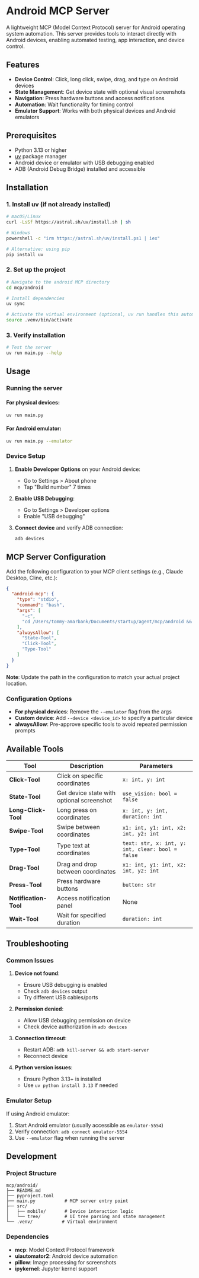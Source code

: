 # Android MCP Server

A lightweight MCP (Model Context Protocol) server for Android operating system automation. This server provides tools to interact directly with Android devices, enabling automated testing, app interaction, and device control.

## Features

- **Device Control**: Click, long click, swipe, drag, and type on Android devices
- **State Management**: Get device state with optional visual screenshots
- **Navigation**: Press hardware buttons and access notifications
- **Automation**: Wait functionality for timing control
- **Emulator Support**: Works with both physical devices and Android emulators

## Prerequisites

- Python 3.13 or higher
- [uv](https://docs.astral.sh/uv/) package manager
- Android device or emulator with USB debugging enabled
- ADB (Android Debug Bridge) installed and accessible

## Installation

### 1. Install uv (if not already installed)

```bash
# macOS/Linux
curl -LsSf https://astral.sh/uv/install.sh | sh

# Windows
powershell -c "irm https://astral.sh/uv/install.ps1 | iex"

# Alternative: using pip
pip install uv
```

### 2. Set up the project

```bash
# Navigate to the android MCP directory
cd mcp/android

# Install dependencies
uv sync

# Activate the virtual environment (optional, uv run handles this automatically)
source .venv/bin/activate
```

### 3. Verify installation

```bash
# Test the server
uv run main.py --help
```

## Usage

### Running the server

#### For physical devices:
```bash
uv run main.py
```

#### For Android emulator:
```bash
uv run main.py --emulator
```

### Device Setup

1. **Enable Developer Options** on your Android device:
   - Go to Settings > About phone
   - Tap "Build number" 7 times

2. **Enable USB Debugging**:
   - Go to Settings > Developer options
   - Enable "USB debugging"

3. **Connect device** and verify ADB connection:
   ```bash
   adb devices
   ```

## MCP Server Configuration

Add the following configuration to your MCP client settings (e.g., Claude Desktop, Cline, etc.):

```json
{
  "android-mcp": {
    "type": "stdio",
    "command": "bash",
    "args": [
      "-c",
      "cd /Users/tommy-amarbank/Documents/startup/agent/mcp/android && source .venv/bin/activate && uv run main.py --emulator"
    ],
    "alwaysAllow": [
      "State-Tool",
      "Click-Tool",
      "Type-Tool"
    ]
  }
}
```

**Note**: Update the path in the configuration to match your actual project location.

### Configuration Options

- **For physical devices**: Remove the `--emulator` flag from the args
- **Custom device**: Add `--device <device_id>` to specify a particular device
- **alwaysAllow**: Pre-approve specific tools to avoid repeated permission prompts

## Available Tools

| Tool | Description | Parameters |
|------|-------------|------------|
| **Click-Tool** | Click on specific coordinates | `x: int, y: int` |
| **State-Tool** | Get device state with optional screenshot | `use_vision: bool = false` |
| **Long-Click-Tool** | Long press on coordinates | `x: int, y: int, duration: int` |
| **Swipe-Tool** | Swipe between coordinates | `x1: int, y1: int, x2: int, y2: int` |
| **Type-Tool** | Type text at coordinates | `text: str, x: int, y: int, clear: bool = false` |
| **Drag-Tool** | Drag and drop between coordinates | `x1: int, y1: int, x2: int, y2: int` |
| **Press-Tool** | Press hardware buttons | `button: str` |
| **Notification-Tool** | Access notification panel | None |
| **Wait-Tool** | Wait for specified duration | `duration: int` |

## Troubleshooting

### Common Issues

1. **Device not found**:
   - Ensure USB debugging is enabled
   - Check `adb devices` output
   - Try different USB cables/ports

2. **Permission denied**:
   - Allow USB debugging permission on device
   - Check device authorization in `adb devices`

3. **Connection timeout**:
   - Restart ADB: `adb kill-server && adb start-server`
   - Reconnect device

4. **Python version issues**:
   - Ensure Python 3.13+ is installed
   - Use `uv python install 3.13` if needed

### Emulator Setup

If using Android emulator:

1. Start Android emulator (usually accessible as `emulator-5554`)
2. Verify connection: `adb connect emulator-5554`
3. Use `--emulator` flag when running the server

## Development

### Project Structure

```
mcp/android/
├── README.md
├── pyproject.toml
├── main.py           # MCP server entry point
├── src/
│   ├── mobile/       # Device interaction logic
│   └── tree/         # UI tree parsing and state management
└── .venv/           # Virtual environment
```

### Dependencies

- **mcp**: Model Context Protocol framework
- **uiautomator2**: Android device automation
- **pillow**: Image processing for screenshots
- **ipykernel**: Jupyter kernel support

